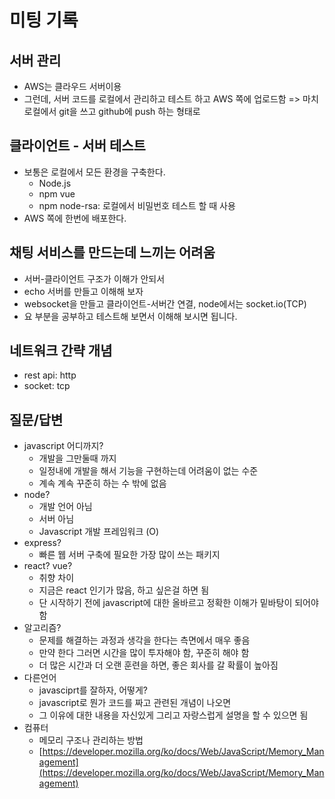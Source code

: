 # 미팅 기록

## 서버 관리

- AWS는 클라우드 서버이용
- 그런데, 서버 코드를 로컬에서 관리하고 테스트 하고 AWS 쪽에 업로드함 => 마치 로컬에서 git을 쓰고 github에 push 하는 형태로

## 클라이언트 - 서버 테스트

- 보통은 로컬에서 모든 환경을 구축한다.
  - Node.js
  - npm vue
  - npm node-rsa: 로컬에서 비밀번호 테스트 할 때 사용
- AWS 쪽에 한번에 배포한다.

## 채팅 서비스를 만드는데 느끼는 어려움

- 서버-클라이언트 구조가 이해가 안되서
- echo 서버를 만들고 이해해 보자
- websocket을 만들고 클라이언트-서버간 연결, node에서는 socket.io(TCP)
- 요 부분을 공부하고 테스트해 보면서 이해해 보시면 됩니다.

## 네트워크 간략 개념

- rest api: http
- socket: tcp

## 질문/답변

- javascript 어디까지?
  - 개발을 그만둘때 까지
  - 일정내에 개발을 해서 기능을 구현하는데 어려움이 없는 수준
  - 계속 계속 꾸준히 하는 수 밖에 없음
- node?
  - 개발 언어 아님
  - 서버 아님
  - Javascript 개발 프레임워크 (O)
- express?
  - 빠른 웹 서버 구축에 필요한 가장 많이 쓰는 패키지
- react? vue?
  - 취향 차이
  - 지금은 react 인기가 많음, 하고 싶은걸 하면 됨
  - 단 시작하기 전에 javascript에 대한 올바르고 정확한 이해가 밑바탕이 되어야 함
- 알고리즘?
  - 문제를 해결하는 과정과 생각을 한다는 측면에서 매우 좋음
  - 만약 한다 그러면 시간을 많이 투자해야 함, 꾸준히 해야 함
  - 더 많은 시간과 더 오랜 훈련을 하면, 좋은 회사를 갈 확률이 높아짐
- 다른언어
  - javasciprt를 잘하자, 어떻게?
  - javascript로 뭔가 코드를 짜고 관련된 개념이 나오면
  - 그 이유에 대한 내용을 자신있게 그리고 자랑스럽게 설명을 할 수 있으면 됨
- 컴퓨터
  - 메모리 구조나 관리하는 방법
  - [https://developer.mozilla.org/ko/docs/Web/JavaScript/Memory_Management](https://developer.mozilla.org/ko/docs/Web/JavaScript/Memory_Management)